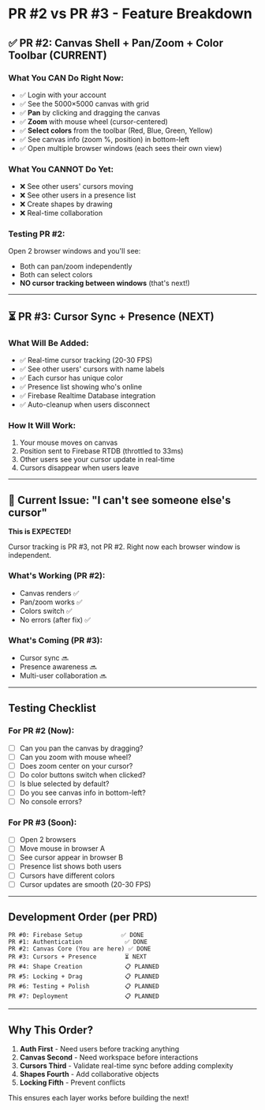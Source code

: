 # PR #2 vs PR #3 - Feature Breakdown

## ✅ PR #2: Canvas Shell + Pan/Zoom + Color Toolbar (CURRENT)

### What You CAN Do Right Now:
- ✅ Login with your account
- ✅ See the 5000×5000 canvas with grid
- ✅ **Pan** by clicking and dragging the canvas
- ✅ **Zoom** with mouse wheel (cursor-centered)
- ✅ **Select colors** from the toolbar (Red, Blue, Green, Yellow)
- ✅ See canvas info (zoom %, position) in bottom-left
- ✅ Open multiple browser windows (each sees their own view)

### What You CANNOT Do Yet:
- ❌ See other users' cursors moving
- ❌ See other users in a presence list
- ❌ Create shapes by drawing
- ❌ Real-time collaboration

### Testing PR #2:
Open 2 browser windows and you'll see:
- Both can pan/zoom independently
- Both can select colors
- **NO cursor tracking between windows** (that's next!)

---

## ⏳ PR #3: Cursor Sync + Presence (NEXT)

### What Will Be Added:
- ✅ Real-time cursor tracking (20-30 FPS)
- ✅ See other users' cursors with name labels
- ✅ Each cursor has unique color
- ✅ Presence list showing who's online
- ✅ Firebase Realtime Database integration
- ✅ Auto-cleanup when users disconnect

### How It Will Work:
1. Your mouse moves on canvas
2. Position sent to Firebase RTDB (throttled to 33ms)
3. Other users see your cursor update in real-time
4. Cursors disappear when users leave

---

## 🎯 Current Issue: "I can't see someone else's cursor"

**This is EXPECTED!** 

Cursor tracking is PR #3, not PR #2. Right now each browser window is independent.

### What's Working (PR #2):
- Canvas renders ✅
- Pan/zoom works ✅
- Colors switch ✅
- No errors (after fix) ✅

### What's Coming (PR #3):
- Cursor sync 🔜
- Presence awareness 🔜
- Multi-user collaboration 🔜

---

## Testing Checklist

### For PR #2 (Now):
- [ ] Can you pan the canvas by dragging?
- [ ] Can you zoom with mouse wheel?
- [ ] Does zoom center on your cursor?
- [ ] Do color buttons switch when clicked?
- [ ] Is blue selected by default?
- [ ] Do you see canvas info in bottom-left?
- [ ] No console errors?

### For PR #3 (Soon):
- [ ] Open 2 browsers
- [ ] Move mouse in browser A
- [ ] See cursor appear in browser B
- [ ] Presence list shows both users
- [ ] Cursors have different colors
- [ ] Cursor updates are smooth (20-30 FPS)

---

## Development Order (per PRD)

```
PR #0: Firebase Setup           ✅ DONE
PR #1: Authentication            ✅ DONE
PR #2: Canvas Core (You are here) ✅ DONE
PR #3: Cursors + Presence        ⏳ NEXT
PR #4: Shape Creation            📋 PLANNED
PR #5: Locking + Drag            📋 PLANNED
PR #6: Testing + Polish          📋 PLANNED
PR #7: Deployment                📋 PLANNED
```

---

## Why This Order?

1. **Auth First** - Need users before tracking anything
2. **Canvas Second** - Need workspace before interactions
3. **Cursors Third** - Validate real-time sync before adding complexity
4. **Shapes Fourth** - Add collaborative objects
5. **Locking Fifth** - Prevent conflicts

This ensures each layer works before building the next!

